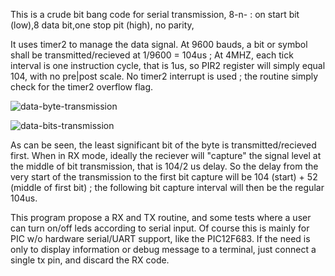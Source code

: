 This is a crude bit bang code for serial transmission, 8-n- : on start bit (low),8 data bit,one stop pit (high), no parity, 

It uses timer2 to manage the data signal. At 9600 bauds, a bit or symbol shall be transmitted/recieved at 1/9600 = 104us ;
At 4MHZ, each tick interval is one instruction cycle, that is 1us, so PIR2 register will simply equal 104, with no pre|post scale.
No timer2 interrupt is used ; the routine simply check for the timer2 overflow flag.

![data-byte-transmission](https://github.com/user-attachments/assets/b1236586-8dc2-4569-8bbf-3a32ee17b685)


![data-bits-transmission](https://github.com/user-attachments/assets/d9164697-6cd7-4134-818e-faffdf5e4e14)

As can be seen, the least significant bit of the byte is transmitted/recieved first.
When in RX mode, ideally the reciever will "capture" the signal level at the middle of bit transmission, that is 104/2 us delay.
So the delay from the very start of the transmission to the first bit capture will be 104 (start) + 52 (middle of first bit) ; the following bit capture interval will then be the regular 104us.

This program propose a RX and TX routine, and some tests where a user can turn on/off leds according to serial input.
Of course this is mainly for PIC w/o hardware serial/UART support, like the PIC12F683.
If the need is only to display information or debug message to a terminal, just connect a single tx pin, and discard the RX code.
